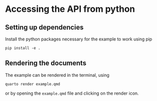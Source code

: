 # Accessing the API from python

## Setting up dependencies

Install the python packages necessary for the example to work using pip

```
pip install -e .
```

## Rendering the documents

The example can be rendered in the terminal, using 

```
quarto render example.qmd
```

or by opening the `example.qmd` file and clicking on the render icon.